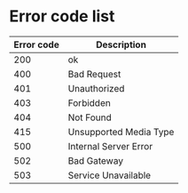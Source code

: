
# Error code list

Error code |Description
---|---
200|ok
400|Bad Request
401|Unauthorized
403|Forbidden
404|Not Found
415|Unsupported Media Type
500|Internal Server Error
502|Bad Gateway
503|Service Unavailable
